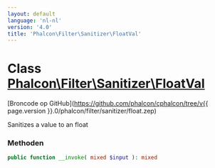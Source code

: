 ```yaml
---
layout: default
language: 'nl-nl'
version: '4.0'
title: 'Phalcon\Filter\Sanitizer\FloatVal'
---
```

# Class [Phalcon\Filter\Sanitizer\FloatVal](Phalcon_Filter_Sanitizer_FloatVal)

[Broncode op GitHub](https://github.com/phalcon/cphalcon/tree/v{{ page.version }}.0/phalcon/filter/sanitizer/float.zep)

Sanitizes a value to an float

### Methoden

```php
public function __invoke( mixed $input ): mixed
```